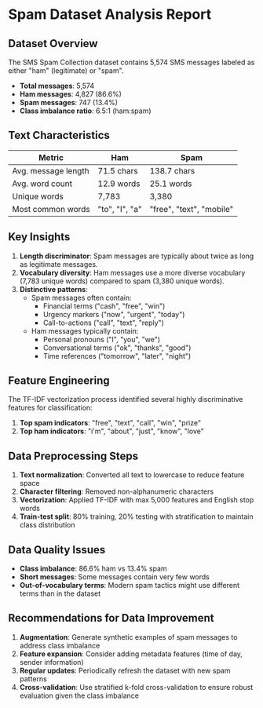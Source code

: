 # Spam Dataset Analysis Report

## Dataset Overview

The SMS Spam Collection dataset contains 5,574 SMS messages labeled as either "ham" (legitimate) or "spam".

- **Total messages**: 5,574
- **Ham messages**: 4,827 (86.6%)
- **Spam messages**: 747 (13.4%)
- **Class imbalance ratio**: 6.5:1 (ham:spam)

## Text Characteristics

| Metric             | Ham           | Spam           |
|--------------------|---------------|----------------|
| Avg. message length| 71.5 chars    | 138.7 chars    |
| Avg. word count    | 12.9 words    | 25.1 words     |
| Unique words       | 7,783         | 3,380          |
| Most common words  | "to", "I", "a"| "free", "text", "mobile" |

## Key Insights

1. **Length discriminator**: Spam messages are typically about twice as long as legitimate messages.
2. **Vocabulary diversity**: Ham messages use a more diverse vocabulary (7,783 unique words) compared to spam (3,380 unique words).
3. **Distinctive patterns**: 
   - Spam messages often contain:
     * Financial terms ("cash", "free", "win")
     * Urgency markers ("now", "urgent", "today")
     * Call-to-actions ("call", "text", "reply")
   - Ham messages typically contain:
     * Personal pronouns ("I", "you", "we")
     * Conversational terms ("ok", "thanks", "good")
     * Time references ("tomorrow", "later", "night")

## Feature Engineering

The TF-IDF vectorization process identified several highly discriminative features for classification:

1. **Top spam indicators**: "free", "text", "call", "win", "prize"
2. **Top ham indicators**: "i'm", "about", "just", "know", "love"

## Data Preprocessing Steps

1. **Text normalization**: Converted all text to lowercase to reduce feature space
2. **Character filtering**: Removed non-alphanumeric characters
3. **Vectorization**: Applied TF-IDF with max 5,000 features and English stop words
4. **Train-test split**: 80% training, 20% testing with stratification to maintain class distribution

## Data Quality Issues

- **Class imbalance**: 86.6% ham vs 13.4% spam
- **Short messages**: Some messages contain very few words
- **Out-of-vocabulary terms**: Modern spam tactics might use different terms than in the dataset

## Recommendations for Data Improvement

1. **Augmentation**: Generate synthetic examples of spam messages to address class imbalance
2. **Feature expansion**: Consider adding metadata features (time of day, sender information)
3. **Regular updates**: Periodically refresh the dataset with new spam patterns
4. **Cross-validation**: Use stratified k-fold cross-validation to ensure robust evaluation given the class imbalance 